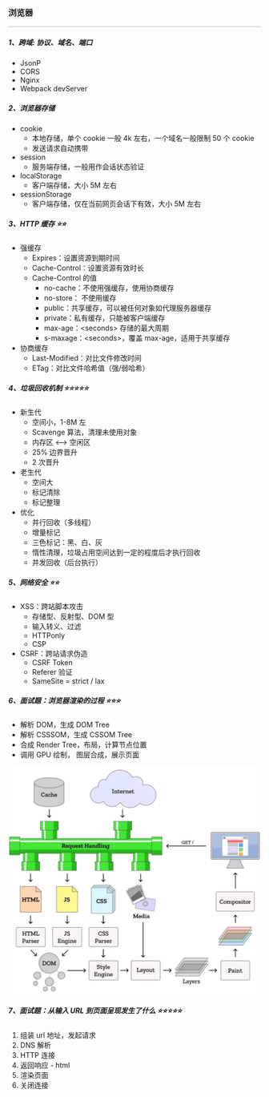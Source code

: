 ### 浏览器

<hr style="height:0px;border:none;border-top:2px solid #d8d8d8;" />

##### 1、跨域: 协议、域名、端口

- JsonP
- CORS
- Nginx
- Webpack devServer

##### 2、浏览器存储

- cookie
  - 本地存储，单个 cookie 一般 4k 左右，一个域名一般限制 50 个 cookie
  - 发送请求自动携带
- session
  - 服务端存储，一般用作会话状态验证
- localStorage
  - 客户端存储，大小 5M 左右
- sessionStorage
  - 客户端存储，仅在当前网页会话下有效，大小 5M 左右

##### 3、HTTP 缓存 ⭐️⭐️

- 强缓存
  - Expires：设置资源到期时间
  - Cache-Control：设置资源有效时长
  - Cache-Control 的值
    - no-cache：不使用强缓存，使用协商缓存
    - no-store： 不使用缓存
    - public：共享缓存，可以被任何对象如代理服务器缓存
    - private：私有缓存，只能被客户端缓存
    - max-age：\<seconds> 存储的最大周期
    - s-maxage：\<seconds>，覆盖 max-age，适用于共享缓存
- 协商缓存
  - Last-Modified：对比文件修改时间
  - ETag：对比文件哈希值（强/弱哈希）

##### 4、垃圾回收机制 ⭐️⭐️⭐️⭐️⭐️

- 新生代
  - 空间小，1-8M 左
  - Scavenge 算法，清理未使用对象
  - 内存区 <--> 空闲区
  - 25% 边界晋升
  - 2 次晋升
- 老生代
  - 空间大
  - 标记清除
  - 标记整理
- 优化
  - 并行回收（多线程）
  - 增量标记
  - 三色标记：黑、白、灰
  - 惰性清理，垃圾占用空间达到一定的程度后才执行回收
  - 并发回收（后台执行）

##### 5、网络安全 ⭐️⭐️

- XSS：跨站脚本攻击
  - 存储型、反射型、DOM 型
  - 输入转义、过滤
  - HTTPonly
  - CSP
- CSRF：跨站请求伪造
  - CSRF Token
  - Referer 验证
  - SameSite = strict / lax

##### 6、面试题：浏览器渲染的过程 ⭐️⭐️⭐️

- 解析 DOM，生成 DOM Tree
- 解析 CSSSOM，生成 CSSOM Tree
- 合成 Render Tree，布局，计算节点位置
- 调用 GPU 绘制， 图层合成，展示页面

![Alt text](../%E9%9D%A2%E8%AF%95%E8%BE%85%E5%8A%A9%E5%8C%85/JavaScript/HTML-render.jpg)

##### 7、面试题：从输入 URL 到页面呈现发生了什么 ⭐️⭐️⭐️⭐️⭐️

1. 组装 url 地址，发起请求
2. DNS 解析
3. HTTP 连接
4. 返回响应 - html
5. 渲染页面
6. 关闭连接

